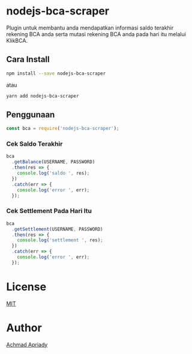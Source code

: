 # nodejs-bca-scraper

Plugin untuk membantu anda mendapatkan informasi saldo terakhir rekening BCA anda serta mutasi rekening BCA anda pada hari itu melalui KlikBCA.

## Cara Install

```bash
npm install --save nodejs-bca-scraper
```

atau

```bash
yarn add nodejs-bca-scraper
```

## Penggunaan

```javascript
const bca = require('nodejs-bca-scraper');
```

### Cek Saldo Terakhir

```javascript
bca
  .getBalance(USERNAME, PASSWORD)
  .then(res => {
    console.log('saldo ', res);
  })
  .catch(err => {
    console.log('error ', err);
  });
```

### Cek Settlement Pada Hari Itu

```javascript
bca
  .getSettlement(USERNAME, PASSWORD)
  .then(res => {
    console.log('settlement ', res);
  })
  .catch(err => {
    console.log('error ', err);
  });
```

# License

[MIT](https://github.com/apriady/nodejs-bca-scraper/blob/master/LICENSE)

# Author

[Achmad Apriady](mailto:achmad.apriady@gmail.com)
